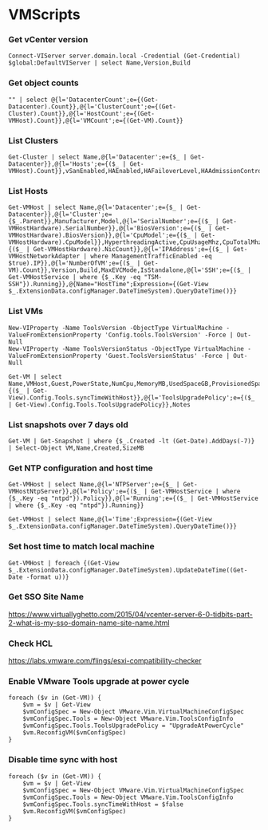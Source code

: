 # VMScripts

### Get vCenter version
```
Connect-VIServer server.domain.local -Credential (Get-Credential)
$global:DefaultVIServer | select Name,Version,Build
```

### Get object counts
```
"" | select @{l='DatacenterCount';e={(Get-Datacenter).Count}},@{l='ClusterCount';e={(Get-Cluster).Count}},@{l='HostCount';e={(Get-VMHost).Count}},@{l='VMCount';e={(Get-VM).Count}}
```

### List Clusters
```
Get-Cluster | select Name,@{l='Datacenter';e={$_ | Get-Datacenter}},@{l='Hosts';e={($_ | Get-VMHost).Count}},vSanEnabled,HAEnabled,HAFailoverLevel,HAAdmissionControlEnabled,DrsEnabled,DrsAutomationLevel,EVCMode
```

### List Hosts
```
Get-VMHost | select Name,@{l='Datacenter';e={$_ | Get-Datacenter}},@{l='Cluster';e={$_.Parent}},Manufacturer,Model,@{l='SerialNumber';e={($_ | Get-VMHostHardware).SerialNumber}},@{l='BiosVersion';e={($_ | Get-VMHostHardware).BiosVersion}},@{l='CpuModel';e={($_ | Get-VMHostHardware).CpuModel}},HyperthreadingActive,CpuUsageMhz,CpuTotalMhz,MemoryUsageGB,MemoryTotalGB,@{l='NicCount';e={($_ | Get-VMHostHardware).NicCount}},@{l='IPAddress';e={($_ | Get-VMHostNetworkAdapter | where ManagementTrafficEnabled -eq $true).IP}},@{l='NumberOfVM';e={($_ | Get-VM).Count}},Version,Build,MaxEVCMode,IsStandalone,@{l='SSH';e={($_ | Get-VMHostService | where {$_.Key -eq "TSM-SSH"}).Running}},@{Name="HostTime";Expression={(Get-View $_.ExtensionData.configManager.DateTimeSystem).QueryDateTime()}}
```

### List VMs
```
New-VIProperty -Name ToolsVersion -ObjectType VirtualMachine -ValueFromExtensionProperty 'Config.tools.ToolsVersion' -Force | Out-Null
New-VIProperty -Name ToolsVersionStatus -ObjectType VirtualMachine -ValueFromExtensionProperty 'Guest.ToolsVersionStatus' -Force | Out-Null

Get-VM | select Name,VMHost,Guest,PowerState,NumCpu,MemoryMB,UsedSpaceGB,ProvisionedSpaceGB,Version,ToolsVersion,ToolsVersionStatus,@{l='SyncTimeWithHost';e={($_ | Get-View).Config.Tools.syncTimeWithHost}},@{l='ToolsUpgradePolicy';e={($_ | Get-View).Config.Tools.ToolsUpgradePolicy}},Notes
```

### List snapshots over 7 days old
```
Get-VM | Get-Snapshot | where {$_.Created -lt (Get-Date).AddDays(-7)} | Select-Object VM,Name,Created,SizeMB
```

### Get NTP configuration and host time
```
Get-VMHost | select Name,@{l='NTPServer';e={$_ | Get-VMHostNtpServer}},@{l='Policy';e={($_ | Get-VMHostService | where {$_.Key -eq "ntpd"}).Policy}},@{l='Running';e={($_ | Get-VMHostService | where {$_.Key -eq "ntpd"}).Running}}

Get-VMHost | select Name,@{l='Time';Expression={(Get-View $_.ExtensionData.configManager.DateTimeSystem).QueryDateTime()}}
```

### Set host time to match local machine
```
Get-VMHost | foreach {(Get-View $_.ExtensionData.configManager.DateTimeSystem).UpdateDateTime((Get-Date -format u))}
```

### Get SSO Site Name
https://www.virtuallyghetto.com/2015/04/vcenter-server-6-0-tidbits-part-2-what-is-my-sso-domain-name-site-name.html

### Check HCL
https://labs.vmware.com/flings/esxi-compatibility-checker

### Enable VMware Tools upgrade at power cycle
```
foreach ($v in (Get-VM)) {
	$vm = $v | Get-View
	$vmConfigSpec = New-Object VMware.Vim.VirtualMachineConfigSpec
	$vmConfigSpec.Tools = New-Object VMware.Vim.ToolsConfigInfo
	$vmConfigSpec.Tools.ToolsUpgradePolicy = "UpgradeAtPowerCycle"
	$vm.ReconfigVM($vmConfigSpec)
}
```

### Disable time sync with host
```
foreach ($v in (Get-VM)) {
	$vm = $v | Get-View
	$vmConfigSpec = New-Object VMware.Vim.VirtualMachineConfigSpec
	$vmConfigSpec.Tools = New-Object VMware.Vim.ToolsConfigInfo
	$vmConfigSpec.Tools.syncTimeWithHost = $false
	$vm.ReconfigVM($vmConfigSpec)
}
```
